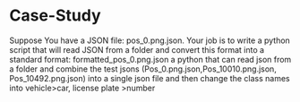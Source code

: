 # Case-Study
Suppose You have a JSON file: pos_0.png.json. Your job is to write a python script that will read JSON from a folder and convert this format into a standard format: formatted_pos_0.png.json
 a python that can read json from a folder and combine the test jsons
(Pos_0.png.json,Pos_10010.png.json, Pos_10492.png.json) into a single json file and
then change the class names into vehicle>car, license plate >number

